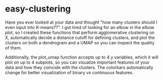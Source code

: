 # easy-clustering

Have you ever looked at your data and thought "how many clusters should I even input into K-means??". I got tired of looking for an elbow in the elbow plot, so I created these functions that perform agglomerative clustering on X, automatically decide a distance cutoff for defining clusters, and plot the clusters on both a dendrogram and a UMAP so you can inspect the quality of them. 

Additionally, the plot\_umap function accepts up to 4 y variables, which it will plot on up to 4 subplots, so you can visualize important features of your data and how they coincide with the clusters. The colorbars automatically change for better visualization of binary vs continuous features.
